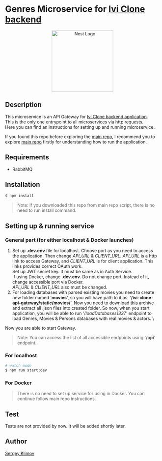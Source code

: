 # Genres Microservice for [Ivi Clone backend](https://github.com/srgklmv/ivi-clone-repo)

<p align="center">
  <a href="https://www.youtube.com/watch?v=Umii2VBoTRI" target="blank"><img src="https://nestjs.com/img/logo-small.svg" width="200" alt="Nest Logo" /></a>
</p>


## Description

This microservice is an API Gateway for [Ivi Clone backend application](https://github.com/srgklmv/ivi-clone-repo).\
This is the only one entrypoint to all microservices via http requests.\
Here you can find an instructions for setting up and running microservice.

If you found this repo before exploring the [main repo](https://github.com/srgklmv/ivi-clone-repo),
I recommend you to explore [main repo](https://github.com/srgklmv/ivi-clone-repo/.gitignore) firstly for understanding how to run the application.

## Requirements
- RabbitMQ

## Installation

```bash
$ npm install
```

> Note: If you downloaded this repo from main repo script, there is no need to run install command.

## Setting up & running service

### General part (for either localhost & Docker launches)

1. Set up **.dev.env** file for localhost. 
Choose port as you need to access the application. Then change _API_URL_ & _CLIENT_URL_.
_API_URL_ is a http link to access Gateway, and _CLIENT_URL_ is for client application. 
This links provides correct OAuth work.\
Set up JWT secret key. It must be same as in Auth Service.\
If using Docker, change **.dev.env**. Do not change port. Instead of it, change accessible port via Docker.\
_API_URL_ & _CLIENT_URL_ also must be changed.
2. For loading databases with parsed existing movies you need to create new folder named
'**movies**', so you will have path to it as:
'**/ivi-clone-api-gateway/static/movies/**'. Now you need to download [this](https://github.com/JcJet/kinopoisk_nodejs/blob/557726d73af7dd81b79b7630816cffb5bdb0a3db/movies_json.zip) archive
and extract all .json files into created folder. So now, when you start application, you will be able to run
'_/loadDatabases1337_' endpoint to load Genres, Movies & Persons databases with real movies & actors.
\

Now you are able to start Gateway.

>Note: You can access the list of all accessible endpoints using '**/api**' endpoint.

### For localhost
```bash
# watch mode
$ npm run start:dev
```

### For Docker
> There is no need to set up service for using in Docker. You can continue follow main repo instructions.


## Test

Tests are not provided by now. It will be added shortly later.

## Author
[Sergey Klimov](https://github.com/srgklmv)